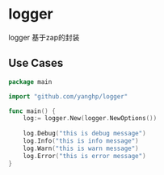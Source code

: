 # logger
logger 基于zap的封装

## Use Cases
```go
package main

import "github.com/yanghp/logger"

func main() {
    log:= logger.New(logger.NewOptions())
    
    log.Debug("this is debug message")
    log.Info("this is info message")
    log.Warn("this is warn message")
    log.Error("this is error message")
}

```
